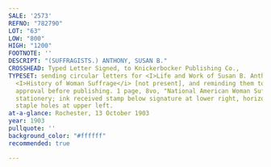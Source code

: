 ```yaml
---
SALE: '2573'
REFNO: "782790"
LOT: "63"
LOW: "800"
HIGH: "1200"
FOOTNOTE: ''
DESCRIPT: "(SUFFRAGISTS.) ANTHONY, SUSAN B."
CROSSHEAD: Typed Letter Signed, to Knickerbocker Publishing Co.,
TYPESET: sending circular letters for <I>Life and Work of Susan B. Anthony</i> and
  <I>History of Woman Suffrage</i> [not present], and reminding them to await her
  approval before publishing. 1 page, 8vo, "National American Woman Suffrage Association"
  stationery; ink received stamp below signature at lower right, horizontal folds,
  staple holes at upper left.
at-a-glance: Rochester, 13 October 1903
year: 1903
pullquote: ''
background_color: "#ffffff"
recommended: true

---
```

